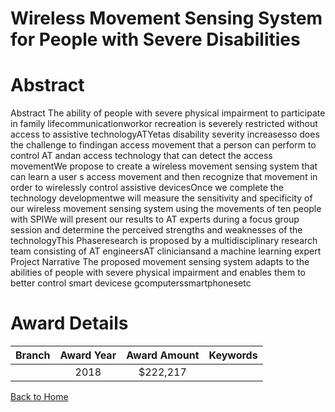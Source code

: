 
Wireless Movement Sensing System for People with Severe Disabilities
====================================================================

# Abstract


Abstract
The ability of people with severe physical impairment to participate in family lifecommunicationworkor recreation is severely restricted without access to assistive technologyATYetas disability severity increasesso does the challenge to findingan access
movement that a person can perform to control AT andan access technology that can detect
the access movementWe propose to create a wireless movement sensing system that can learn a
user s access movement and then recognize that movement in order to wirelessly control
assistive devicesOnce we complete the technology developmentwe will measure the sensitivity
and specificity of our wireless movement sensing system using the movements of ten people
with SPIWe will present our results to AT experts during a focus group session and determine
the perceived strengths and weaknesses of the technologyThis Phaseresearch is proposed by
a multidisciplinary research team consisting of AT engineersAT cliniciansand a machine
learning expert Project Narrative
The proposed movement sensing system adapts to the abilities of people with severe physical
impairment and enables them to better control smart devicese gcomputerssmartphonesetc  

# Award Details

|Branch|Award Year|Award Amount|Keywords|
| :---: | :---: | :---: | :---: |
||2018|$222,217||
  
  


[Back to Home](https://github.com/chrischow/dod_sbir_awards/JH/#2420)